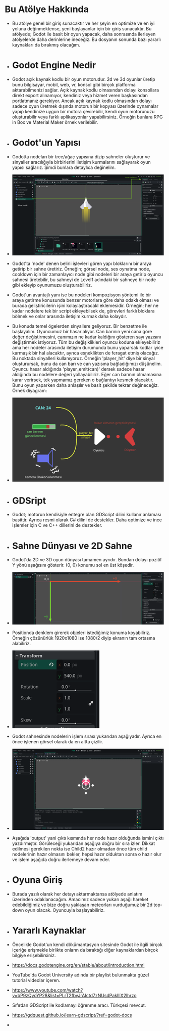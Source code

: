 # Bu Atölye Hakkında
- Bu atölye genel bir giriş sunacaktır ve her şeyin en optimize ve en iyi yoluna değinmektense, yeni başlayanlar için bir giriş sunacaktır. Bu atölyede; Godot ile basit bir oyun yapacak, daha sonrasında ilerleyen atölyelerde daha derinlerine ineceğiz. Bu dosyanın sonunda bazı yararlı kaynakları da bırakmış olacağım.
- # Godot Engine Nedir
- Godot açık kaynak kodlu bir oyun motorudur. 2d ve 3d oyunlar üretip bunu bilgisayar, mobil, web, vr, konsol gibi birçok platforma aktarabilmenizi sağlar. Açık kaynak kodlu olmasından dolayı konsollara direkt export alınamıyor, kendiniz veya hizmet veren başkasından portlatmanız gerekiyor.  Ancak açık kaynak kodlu olmasından dolayı sadece oyun üretmek dışında motorun bir kopyası üzerinde oynamalar yapıp kendinize uygun bir motora çevirebilir, kendi oyun motorunuzu oluşturabilir veya farklı aplikasyonlar yapabilirsiniz. Örneğin bunlara RPG in Box ve Material Maker örnek verilebilir.

- # Godot'un Yapısı
- Godotta nodeları bir tree/ağaç yapısına dizip sahneler oluşturur ve sinyaller aracılığıyla birbirlerini iletişim kurmalarını sağlayarak oyun yapısı sağlarız. Şimdi bunlara detaylıca değinelim.
- ![image.png](sunu-assets/image_1742588891587_0.png)
- Godot'ta 'node' denen belirli işlevleri gören yapı bloklarını bir araya getirip bir sahne üretiriz. Örneğin; görsel node, ses oynatma node, cooldown için bir zamanlayıcı node gibi nodeleri bir araya getirip oyuncu sahnesi üretebilir, bu sahneyi de Level1 adındaki bir sahneye bir node gibi ekleyip oyunumuzu oluşturabiliriz.
- Godot'un avantajlı yanı ise bu nodeleri kompozisyon yöntemi ile bir araya getirme konusunda benzer motorlara göre daha odaklı olması ve burada geliştiricilerin işini kolaylaştıracakl eklemesidir. Örneğin; her ne kadar nodelere tek bir script ekleyebilsek de, görevleri farklı bloklara bölmek ve onlar arasında iletişim kurmak daha kolaydır.
- Bu konuda temel ögelerden sinyallere geliyoruz. Bir benzetme ile başlayalım. Oyuncumuz bir hasar alıyor. Can barının yeni cana göre değer değiştirmesini, canımızın ne kadar kaldığını gösteren sayı yazısını değiştirmek istiyoruz. Tüm bu değişiklikleri oyuncu koduna ekleyebiliriz ama her nodeler arasında iletişim durumunda bunu yaparsak kodlar iyice karmaşık bir hal alacaktır, ayrıca esneklikten de feragat etmiş olacağız. Bu noktada sinyalleri kullanıyoruz. Örneğin 'player_hit' diye bir sinyal oluşturursak, bunu da can barı ve can yazısına bağladığımızı düşünelim. Oyuncu hasar aldığında 'player_emit(can)' dersek sadece hasar aldığında bu nodelere değeri yollayabiliriz. Eğer can barının olmamasına karar verirsek, tek yapmamız gereken o bağlantıyı kesmek olacaktır. Bunu oyun yaparken daha anlaşılır ve basit şekilde tekrar değineceğiz. Örnek diyagram:
- ![image.png](sunu-assets/image_1742590309408_0.png)
- # GDSript
- Godot; motorun kendisiyle entegre olan GDScript dilini kullanır anlaması basittir. Ayrıca resmi olarak C# dilini de destekler. Daha optimize ve ince işlemler için C ve C++ dillerini de destekler.
- # Sahne Dünyası ve 2D Sahne
- Godot'da 2D ve 3D oyun dünyası tamamen ayrıdır. Bundan dolayı pozitif Y yönü aşağısını gösterir. (0, 0) konumu sol en üst köşedir.
- ![image.png](sunu-assets/image_1742592345696_0.png)
- Positionda denklem girerek objeleri istediğimiz konuma koyabiliriz. Örneğin çözünürlük 1920x1080 ise 1080/2 diyip ekranın tam ortasına alabiliriz.
- ![image.png](sunu-assets/image_1742592435650_0.png)
- Godot sahnesinde nodelerin işlem sırası yukarıdan aşağıyadır. Ayrıca en önce işlenen görsel olarak da en altta çizilir.
- ![image.png](sunu-assets/image_1742592624046_0.png)
- Aşağıda 'output' yani çıktı kısmında her node hazır olduğunda ismini çıktı yazdırmıştır. Görüleceği yukarıdan aşağıya doğru bir sıra izler. Dikkat edilmesi gerekilen nokta ise Child2 hazır olmadan önce tüm child nodelerinin hazır olmasını bekler, hepsi hazır olduktan sonra o hazır olur ve işlem aşağıda doğru ilerlemeye devam eder.
- # Oyuna Giriş
- Burada yazılı olarak her detayı aktarmaktansa atölyede anlatım üzerinden odaklanacağım. Amacımız sadece yukarı aşağı hareket edebildiğimiz ve bize doğru yaklaşan meteorları vurduğumuz bir 2d top-down oyun olacak. Oyuncuyla başlayabiliriz.
- # Yararlı Kaynaklar
- Öncelikle Godot'un kendi dökümantasyon sitesinde Godot ile ilgili birçok içeriğe erişmekle birlikte onların da bıraktığı diğer kaynaklardan birçok bilgiye erişebilirsiniz.
- https://docs.godotengine.org/en/stable/about/introduction.html
- YouTube'da Godot University adında bir playlist bulunmakta güzel tutorial videolar içeren.
- https://www.youtube.com/watch?v=bP9zQyoYP28&list=PLrT2fbyJrAIctd7zNUsdPakIllX2lhrzo
- Sıfırdan GDScript ile kodlamayı öğrenme aracı. Türkçesi mevcut.
- https://gdquest.github.io/learn-gdscript/?ref=godot-docs
-
